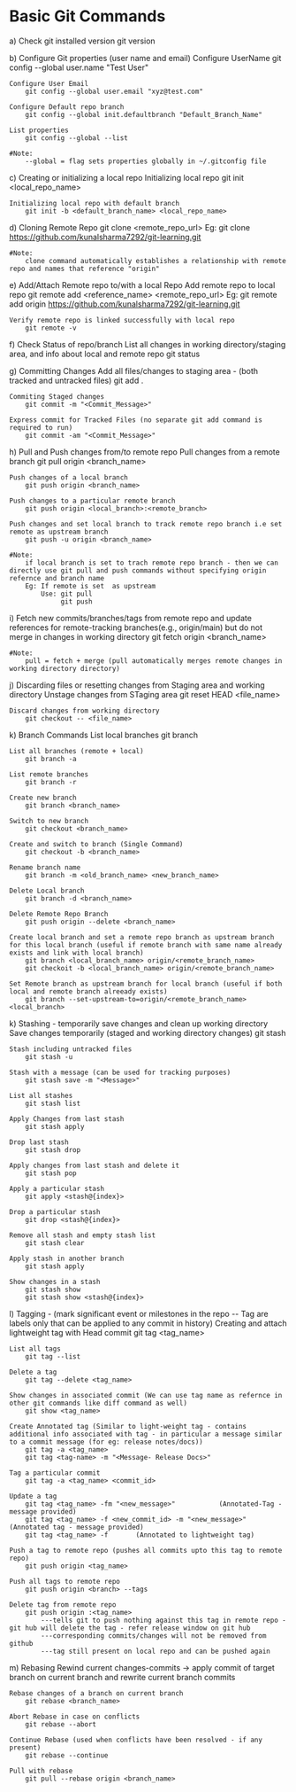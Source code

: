 # Basic Git Commands

a)  Check git installed version
        git version

b) Configure Git properties (user name and email)
    Configure UserName
        git config --global user.name "Test User"
    
    Configure User Email
        git config --global user.email "xyz@test.com" 

    Configure Default repo branch
        git config --global init.defaultbranch "Default_Branch_Name"
    
    List properties
        git config --global --list

    #Note:
        --global = flag sets properties globally in ~/.gitconfig file

c) Creating or initializing a local repo
    Initializing local repo
        git init <local_repo_name>

    Initializing local repo with default branch
        git init -b <default_branch_name> <local_repo_name>

d) Cloning Remote Repo
        git clone <remote_repo_url>
        Eg: git clone https://github.com/kunalsharma7292/git-learning.git
    
    #Note:
        clone command automatically establishes a relationship with remote repo and names that reference "origin"


e) Add/Attach Remote repo to/with a local Repo
    Add remote repo to local repo
        git remote add <reference_name> <remote_repo_url>
        Eg: git remote add origin https://github.com/kunalsharma7292/git-learning.git

    Verify remote repo is linked successfully with local repo
        git remote -v

f) Check Status of repo/branch
    List all changes in working directory/staging area, and info about local and remote repo
        git status

g) Committing Changes
    Add all files/changes to staging area - (both tracked and untracked files)
        git add .

    Commiting Staged changes
        git commit -m "<Commit_Message>"
    
    Express commit for Tracked Files (no separate git add command is required to run)
        git commit -am "<Commit_Message>"

h) Pull and Push changes from/to remote repo
    Pull changes from a remote branch
        git pull origin <branch_name>

    Push changes of a local branch
        git push origin <branch_name>
    
    Push changes to a particular remote branch
        git push origin <local_branch>:<remote_branch>

    Push changes and set local branch to track remote repo branch i.e set remote as upstream branch
        git push -u origin <branch_name>

    #Note:
        if local branch is set to trach remote repo branch - then we can directly use git pull and push commands without specifying origin refernce and branch name
        Eg: If remote is set  as upstream
            Use: git pull
                 git push

i) Fetch new commits/branches/tags from remote repo and update references for remote-tracking branches(e.g., origin/main) but do not merge in changes in working directory
        git fetch origin <branch_name>

    #Note:
        pull = fetch + merge (pull automatically merges remote changes in working directory directory)

j) Discarding files or resetting changes from Staging area and working directory
    Unstage changes from STaging area
        git reset HEAD <file_name>

    Discard changes from working directory
        git checkout -- <file_name>

k) Branch Commands
    List local branches
        git branch
    
    List all branches (remote + local)
        git branch -a

    List remote branches
        git branch -r

    Create new branch
        git branch <branch_name>

    Switch to new branch
        git checkout <branch_name>

    Create and switch to branch (Single Command)
        git checkout -b <branch_name>

    Rename branch name
        git branch -m <old_branch_name> <new_branch_name>

    Delete Local branch
        git branch -d <branch_name>

    Delete Remote Repo Branch
        git push origin --delete <branch_name>
    
    Create local branch and set a remote repo branch as upstream branch for this local branch (useful if remote branch with same name already exists and link with local branch)
        git branch <local_branch_name> origin/<remote_branch_name>
        git checkoit -b <local_branch_name> origin/<remote_branch_name>
    
    Set Remote branch as upstream branch for local branch (useful if both local and remote branch alreeady exists)
        git branch --set-upstream-to=origin/<remote_branch_name> <local_branch>

k) Stashing - temporarily save changes and clean up working directory
    Save changes temporarily (staged and working directory changes)
        git stash
    
    Stash including untracked files
        git stash -u
    
    Stash with a message (can be used for tracking purposes)
        git stash save -m "<Message>"

    List all stashes
        git stash list

    Apply Changes from last stash
        git stash apply

    Drop last stash
        git stash drop
    
    Apply changes from last stash and delete it
        git stash pop

    Apply a particular stash
        git apply <stash@{index}>

    Drop a particular stash
        git drop <stash@{index}>
    
    Remove all stash and empty stash list
        git stash clear

    Apply stash in another branch
        git stash apply
    
    Show changes in a stash
        git stash show
        git stash show <stash@{index}>

l) Tagging - (mark significant event or milestones in the repo -- Tag are labels only that can be applied to any commit in history)
    Creating and attach lightweight tag with Head commit
        git tag <tag_name>
    
    List all tags
        git tag --list

    Delete a tag
        git tag --delete <tag_name>

    Show changes in associated commit (We can use tag name as refernce in other git commands like diff command as well)
        git show <tag_name>
    
    Create Annotated tag (Similar to light-weight tag - contains additional info associated with tag - in particular a message similar to a commit message (for eg: release notes/docs))
        git tag -a <tag_name>
        git tag <tag-name> -m "<Message- Release Docs>"

    Tag a particular commit
        git tag -a <tag_name> <commit_id>

    Update a tag
        git tag <tag_name> -fm "<new_message>"           (Annotated-Tag - message provided)
        git tag <tag_name> -f <new_commit_id> -m "<new_message>"       (Annotated tag - message provided)
        git tag <tag_name> -f       (Annotated to lightweight tag)
    
    Push a tag to remote repo (pushes all commits upto this tag to remote repo)
        git push origin <tag_name>

    Push all tags to remote repo
        git push origin <branch> --tags

    Delete tag from remote repo
        git push origin :<tag_name>
            ---tells git to push nothing against this tag in remote repo - git hub will delete the tag - refer release window on git hub
            ---corresponding commits/changes will not be removed from github
            ---tag still present on local repo and can be pushed again 

m) Rebasing
    Rewind current changes-commits -> apply commit of target branch on current branch and rewrite current branch commits

    Rebase changes of a branch on current branch
        git rebase <branch_name>

    Abort Rebase in case on conflicts
        git rebase --abort

    Continue Rebase (used when conflicts have been resolved - if any present)
        git rebase --continue

    Pull with rebase
        git pull --rebase origin <branch_name>